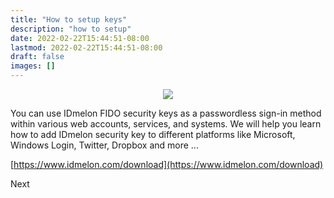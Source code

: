 ```yaml
---
title: "How to setup keys"
description: "how to setup"
date: 2022-02-22T15:44:51-08:00
lastmod: 2022-02-22T15:44:51-08:00
draft: false
images: []
---
```


<p align="center">
    <img src="/images/vendor/arts/download-desktop.png">
</p>

<p>You can use IDmelon FIDO security keys as a passwordless sign-in method within various web accounts, services, and systems.
We will help you learn how to add IDmelon security key to different platforms like Microsoft, Windows Login, Twitter, Dropbox and more ...</p>

[https://www.idmelon.com/download](https://www.idmelon.com/download)

<a role="button" class="btn btn-outline-primary">Next</a>

<style>@media (max-width: 480px) {.navbar, .footer { display: none; }}</style>
